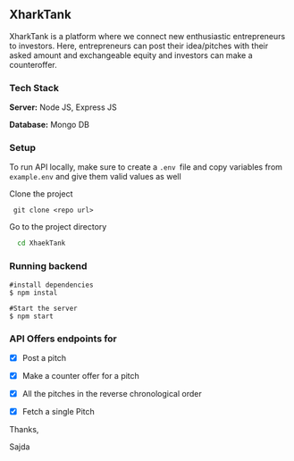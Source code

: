 ## XharkTank

 XharkTank is a platform where we connect new enthusiastic entrepreneurs to investors. Here, entrepreneurs can post their idea/pitches with their asked amount and exchangeable equity and investors can make a counteroffer.

 ### Tech Stack

**Server:** Node JS, Express JS

**Database:** Mongo DB

### Setup
To run API locally, make sure to create a ```.env ```file and copy variables from ```example.env``` and give them valid values as well

Clone the project
```
 git clone <repo url>
```

Go to the project directory

```bash
  cd XhaekTank
```




### Running backend


```shell
#install dependencies
$ npm instal

#Start the server
$ npm start

```

 ### API Offers endpoints for

 - [x] Post a pitch
 - [x] Make a counter offer for a pitch
 - [x] All the pitches in the reverse chronological order
 - [x] Fetch a single Pitch
 
 
 
Thanks,

Sajda

